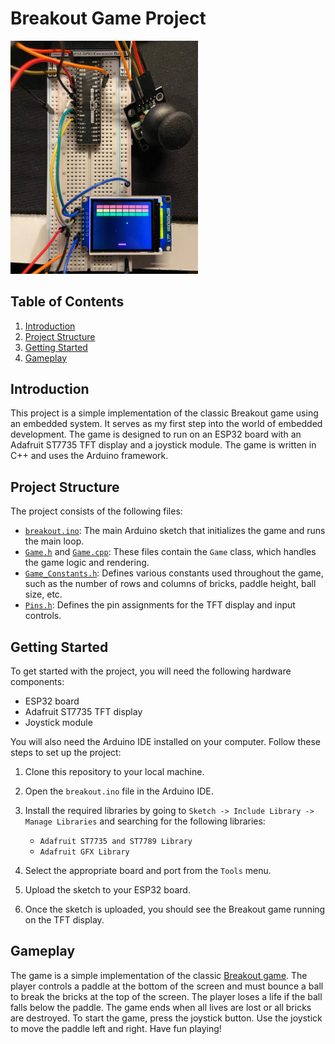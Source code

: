 # Breakout Game Project

<img src="./images/breakout_game.jpeg" alt="Breakout Game" width="300"/>

## Table of Contents
1. [Introduction](#introduction)
2. [Project Structure](#project-structure)
3. [Getting Started](#getting-started)
4. [Gameplay](#gameplay)

## Introduction
This project is a simple implementation of the classic Breakout game using an embedded system. It serves as my first step into the world of embedded development. The game is designed to run on an ESP32 board with an Adafruit ST7735 TFT display and a joystick module. The game is written in C++ and uses the Arduino framework.

## Project Structure

The project consists of the following files:

- [`breakout.ino`](breakout.ino): The main Arduino sketch that initializes the game and runs the main loop.
- [`Game.h`](Game.h) and [`Game.cpp`](Game.cpp): These files contain the `Game` class, which handles the game logic and rendering.
- [`Game_Constants.h`](Game_Constants.h): Defines various constants used throughout the game, such as the number of rows and columns of bricks, paddle height, ball size, etc.
- [`Pins.h`](Pins.h): Defines the pin assignments for the TFT display and input controls.

## Getting Started
To get started with the project, you will need the following hardware components:
- ESP32 board
- Adafruit ST7735 TFT display
- Joystick module

You will also need the Arduino IDE installed on your computer. Follow these steps to set up the project:
1. Clone this repository to your local machine.
2. Open the `breakout.ino` file in the Arduino IDE.
3. Install the required libraries by going to `Sketch -> Include Library -> Manage Libraries` and searching for the following libraries:
   - `Adafruit ST7735 and ST7789 Library`
   - `Adafruit GFX Library`

4. Select the appropriate board and port from the `Tools` menu.
5. Upload the sketch to your ESP32 board.
6. Once the sketch is uploaded, you should see the Breakout game running on the TFT display.

## Gameplay
The game is a simple implementation of the classic [Breakout game](https://en.wikipedia.org/wiki/Breakout_(video_game)). The player controls a paddle at the bottom of the screen and must bounce a ball to break the bricks at the top of the screen. The player loses a life if the ball falls below the paddle. The game ends when all lives are lost or all bricks are destroyed. To start the game, press the joystick button. Use the joystick to move the paddle left and right. Have fun playing!
